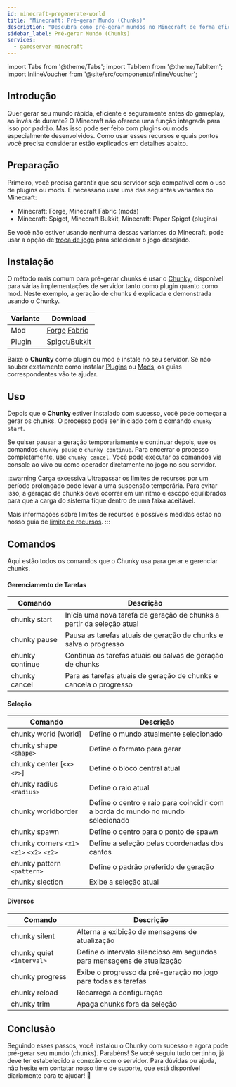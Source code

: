 ```yaml
---
id: minecraft-pregenerate-world
title: "Minecraft: Pré-gerar Mundo (Chunks)"
description: "Descubra como pré-gerar mundos no Minecraft de forma eficiente com plugins ou mods para um gameplay mais suave e desempenho otimizado do servidor → Saiba mais agora"
sidebar_label: Pré-gerar Mundo (Chunks)
services:
  - gameserver-minecraft
---
```


import Tabs from '@theme/Tabs';
import TabItem from '@theme/TabItem';
import InlineVoucher from '@site/src/components/InlineVoucher';

## Introdução
Quer gerar seu mundo rápida, eficiente e seguramente antes do gameplay, ao invés de durante? O Minecraft não oferece uma função integrada para isso por padrão. Mas isso pode ser feito com plugins ou mods especialmente desenvolvidos. Como usar esses recursos e quais pontos você precisa considerar estão explicados em detalhes abaixo.



## Preparação

Primeiro, você precisa garantir que seu servidor seja compatível com o uso de plugins ou mods. É necessário usar uma das seguintes variantes do Minecraft:

- Minecraft: Forge, Minecraft Fabric (mods)
- Minecraft: Spigot, Minecraft Bukkit, Minecraft: Paper Spigot (plugins)

Se você não estiver usando nenhuma dessas variantes do Minecraft, pode usar a opção de [troca de jogo](gameserver-gameswitch.md) para selecionar o jogo desejado.


## Instalação
O método mais comum para pré-gerar chunks é usar o [Chunky](https://github.com/pop4959/Chunky), disponível para várias implementações de servidor tanto como plugin quanto como mod. Neste exemplo, a geração de chunks é explicada e demonstrada usando o Chunky.

| Variante | Download |
| -------- | ------------------------------------------------------------ |
| Mod | [Forge](https://www.curseforge.com/minecraft/mc-mods/chunky-pregenerator-forge) [Fabric](https://www.curseforge.com/minecraft/mc-mods/chunky-pregenerator) |
| Plugin | [Spigot/Bukkit](https://www.spigotmc.org/resources/chunky.81534/) |

Baixe o **Chunky** como plugin ou mod e instale no seu servidor. Se não souber exatamente como instalar [Plugins](minecraft-pluginuploader.md) ou [Mods](minecraft-forge-fabric-add-mods-modpacks), os guias correspondentes vão te ajudar.




## Uso 

Depois que o **Chunky** estiver instalado com sucesso, você pode começar a gerar os chunks. O processo pode ser iniciado com o comando `chunky start`.

Se quiser pausar a geração temporariamente e continuar depois, use os comandos `chunky pause` e `chunky continue`. Para encerrar o processo completamente, use `chunky cancel`. Você pode executar os comandos via console ao vivo ou como operador diretamente no jogo no seu servidor.

:::warning Carga excessiva
Ultrapassar os limites de recursos por um período prolongado pode levar a uma suspensão temporária. Para evitar isso, a geração de chunks deve ocorrer em um ritmo e escopo equilibrados para que a carga do sistema fique dentro de uma faixa aceitável.

Mais informações sobre limites de recursos e possíveis medidas estão no nosso guia de [limite de recursos](gameserver-resourcelimit.md). 
:::



## Comandos

Aqui estão todos os comandos que o Chunky usa para gerar e gerenciar chunks. 

#### Gerenciamento de Tarefas

| Comando         | Descrição                                                  |
| --------------- | ------------------------------------------------------------ |
| chunky start    | Inicia uma nova tarefa de geração de chunks a partir da seleção atual |
| chunky pause    | Pausa as tarefas atuais de geração de chunks e salva o progresso |
| chunky continue | Continua as tarefas atuais ou salvas de geração de chunks    |
| chunky cancel   | Para as tarefas atuais de geração de chunks e cancela o progresso |



#### Seleção

| Comando                                    | Descrição                                                  |
| ------------------------------------------ | ------------------------------------------------------------ |
| chunky world [world]                       | Define o mundo atualmente selecionado                       |
| chunky shape `<shape>`                     | Define o formato para gerar                                 |
| chunky center [`<x>` `<z>`]                | Define o bloco central atual                                |
| chunky radius `<radius>`                   | Define o raio atual                                        |
| chunky worldborder                         | Define o centro e raio para coincidir com a borda do mundo no mundo selecionado |
| chunky spawn                               | Define o centro para o ponto de spawn                       |
| chunky corners `<x1>` `<z1>` `<x2>` `<z2>` | Define a seleção pelas coordenadas dos cantos               |
| chunky pattern `<pattern>`                 | Define o padrão preferido de geração                         |
| chunky slection                            | Exibe a seleção atual                                       |





#### Diversos

| Comando                   | Descrição                                           |
| ------------------------- | ----------------------------------------------------- |
| chunky silent             | Alterna a exibição de mensagens de atualização       |
| chunky quiet `<interval>` | Define o intervalo silencioso em segundos para mensagens de atualização |
| chunky progress           | Exibe o progresso da pré-geração no jogo para todas as tarefas |
| chunky reload             | Recarrega a configuração                             |
| chunky trim               | Apaga chunks fora da seleção                         |



## Conclusão

Seguindo esses passos, você instalou o Chunky com sucesso e agora pode pré-gerar seu mundo (chunks). Parabéns! Se você seguiu tudo certinho, já deve ter estabelecido a conexão com o servidor. Para dúvidas ou ajuda, não hesite em contatar nosso time de suporte, que está disponível diariamente para te ajudar! 🙂

<InlineVoucher />